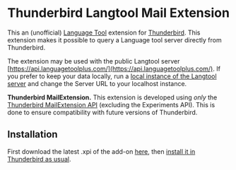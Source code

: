 # Thunderbird Langtool Mail Extension

This an (unofficial) [Language Tool](https://languagetool.org/) extension for [Thunderbird](https://www.thunderbird.net/).
This extension makes it possible to query a Language tool server directly from Thunderbird.

The extension may be used with the public Langtool server [https://api.languagetoolplus.com/](https://api.languagetoolplus.com/).
If you prefer to keep your data locally, run a [local instance of the Langtool server](https://dev.languagetool.org/http-server) and change the Server URL to your localhost instance.

**Thunderbird MailExtension.** This extension is developed using _only_ the [Thunderbird MailExtension API](https://webextension-api.thunderbird.net/en/latest/index.html) (excluding the Experiments API). This is done to ensure compatibility with future versions of Thunderbird.


## Installation

First download the latest .xpi of the add-on [here](https://github.com/raulpardo/thunderbird-langtool-mailextension/releases/), then [install it in Thunderbird as usual](https://support.mozilla.org/en-US/kb/installing-addon-thunderbird).
